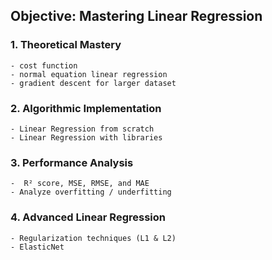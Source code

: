 ## Objective: Mastering Linear Regression

### 1. Theoretical Mastery

    - cost function
    - normal equation linear regression
    - gradient descent for larger dataset

### 2. Algorithmic Implementation

    - Linear Regression from scratch
    - Linear Regression with libraries

### 3. Performance Analysis

    -  R² score, MSE, RMSE, and MAE
    - Analyze overfitting / underfitting

### 4. Advanced Linear Regression

    - Regularization techniques (L1 & L2)
    - ElasticNet
